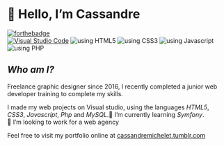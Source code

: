 # 👋 Hello, I’m Cassandre

[![forthebadge](https://forthebadge.com/images/badges/built-with-love.svg)](https://forthebadge.com)  
[![Visual Studio Code](https://img.shields.io/badge/--007ACC?logo=visual%20studio%20code&logoColor=ffffff)](https://code.visualstudio.com/)
![using HTML5](https://img.shields.io/badge/HTML5-E34F26?style=for-the-badge&logo=html5&logoColor=white)
![using CSS3](https://img.shields.io/badge/CSS3-1572B6?style=for-the-badge&logo=css3&logoColor=white)
![using Javascript](https://img.shields.io/badge/JavaScript-F7DF1E?style=for-the-badge&logo=javascript&logoColor=black)
![using PHP](https://img.shields.io/badge/PHP-777BB4?style=for-the-badge&logo=php&logoColor=white)



## _Who am I?_
Freelance graphic designer since 2016, I recently completed a junior web developer training to complete my skills.  
    
I made my web projects on Visual studio, using the languages _HTML5_, _CSS3_, _Javascript_, _Php_ and _MySQL_.🌱 I’m currently learning _Symfony_.  
👀  I’m looking to work for a web agency  
    
Feel free to visit my portfolio online at  [cassandremichelet.tumblr.com](https://cassandremichelet.tumblr.com/)
<!---
CassouDev/CassouDev is a ✨ special ✨ repository because its `README.md` (this file) appears on your GitHub profile.
You can click the Preview link to take a look at your changes.
--->
